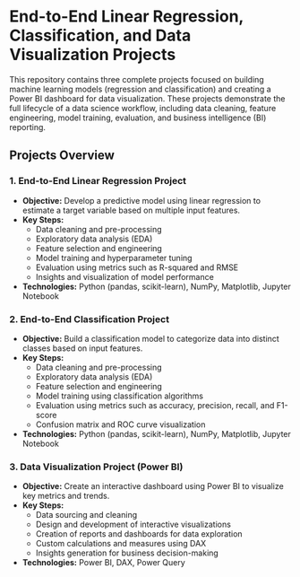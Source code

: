 # End-to-End Linear Regression, Classification, and Data Visualization Projects

This repository contains three complete projects focused on building machine learning models (regression and classification) and creating a Power BI dashboard for data visualization. These projects demonstrate the full lifecycle of a data science workflow, including data cleaning, feature engineering, model training, evaluation, and business intelligence (BI) reporting.

## Projects Overview

### 1. End-to-End Linear Regression Project
- **Objective:** Develop a predictive model using linear regression to estimate a target variable based on multiple input features.
- **Key Steps:**
  - Data cleaning and pre-processing
  - Exploratory data analysis (EDA)
  - Feature selection and engineering
  - Model training and hyperparameter tuning
  - Evaluation using metrics such as R-squared and RMSE
  - Insights and visualization of model performance
- **Technologies:** Python (pandas, scikit-learn), NumPy, Matplotlib, Jupyter Notebook

### 2. End-to-End Classification Project
- **Objective:** Build a classification model to categorize data into distinct classes based on input features.
- **Key Steps:**
  - Data cleaning and pre-processing
  - Exploratory data analysis (EDA)
  - Feature selection and engineering
  - Model training using classification algorithms
  - Evaluation using metrics such as accuracy, precision, recall, and F1-score
  - Confusion matrix and ROC curve visualization
- **Technologies:** Python (pandas, scikit-learn), NumPy, Matplotlib, Jupyter Notebook

### 3. Data Visualization Project (Power BI)
- **Objective:** Create an interactive dashboard using Power BI to visualize key metrics and trends.
- **Key Steps:**
  - Data sourcing and cleaning
  - Design and development of interactive visualizations
  - Creation of reports and dashboards for data exploration
  - Custom calculations and measures using DAX
  - Insights generation for business decision-making
- **Technologies:** Power BI, DAX, Power Query


